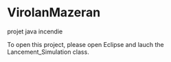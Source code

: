 # VirolanMazeran
projet java incendie

To open this project, please open Eclipse and lauch the Lancement_Simulation class.
